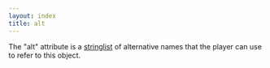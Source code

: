 ```yaml
---
layout: index
title: alt
---
```


The "alt" attribute is a [stringlist](../types/stringlist.html) of alternative names that the player can use to refer to this object.
